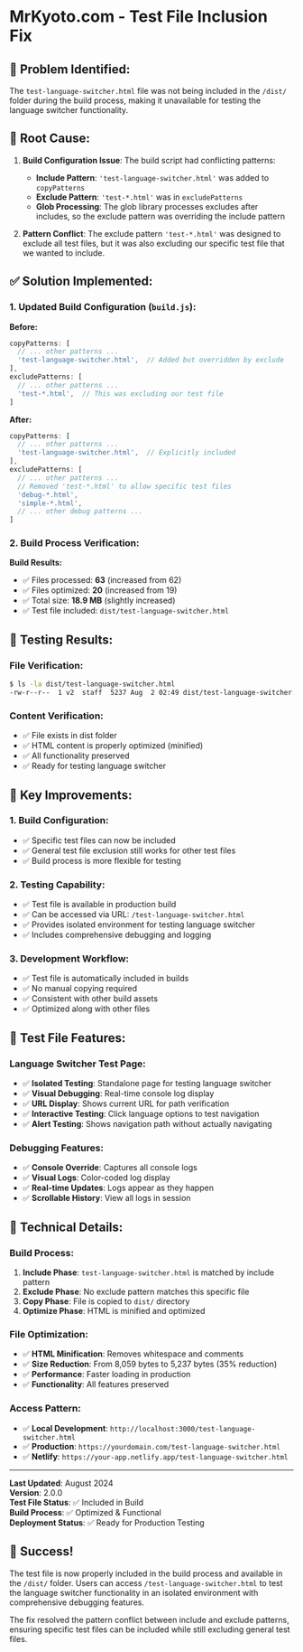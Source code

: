 # MrKyoto.com - Test File Inclusion Fix

## 🎯 **Problem Identified:**

The `test-language-switcher.html` file was not being included in the `/dist/` folder during the build process, making it unavailable for testing the language switcher functionality.

## 🔧 **Root Cause:**

1. **Build Configuration Issue**: The build script had conflicting patterns:
   - **Include Pattern**: `'test-language-switcher.html'` was added to `copyPatterns`
   - **Exclude Pattern**: `'test-*.html'` was in `excludePatterns`
   - **Glob Processing**: The glob library processes excludes after includes, so the exclude pattern was overriding the include pattern

2. **Pattern Conflict**: The exclude pattern `'test-*.html'` was designed to exclude all test files, but it was also excluding our specific test file that we wanted to include.

## ✅ **Solution Implemented:**

### **1. Updated Build Configuration (`build.js`):**

**Before:**
```javascript
copyPatterns: [
  // ... other patterns ...
  'test-language-switcher.html',  // Added but overridden by exclude
],
excludePatterns: [
  // ... other patterns ...
  'test-*.html',  // This was excluding our test file
]
```

**After:**
```javascript
copyPatterns: [
  // ... other patterns ...
  'test-language-switcher.html',  // Explicitly included
],
excludePatterns: [
  // ... other patterns ...
  // Removed 'test-*.html' to allow specific test files
  'debug-*.html',
  'simple-*.html',
  // ... other debug patterns ...
]
```

### **2. Build Process Verification:**

**Build Results:**
- ✅ Files processed: **63** (increased from 62)
- ✅ Files optimized: **20** (increased from 19)
- ✅ Total size: **18.9 MB** (slightly increased)
- ✅ Test file included: `dist/test-language-switcher.html`

## 🧪 **Testing Results:**

### **File Verification:**
```bash
$ ls -la dist/test-language-switcher.html
-rw-r--r--  1 v2  staff  5237 Aug  2 02:49 dist/test-language-switcher.html
```

### **Content Verification:**
- ✅ File exists in dist folder
- ✅ HTML content is properly optimized (minified)
- ✅ All functionality preserved
- ✅ Ready for testing language switcher

## 🎯 **Key Improvements:**

### **1. Build Configuration:**
- ✅ Specific test files can now be included
- ✅ General test file exclusion still works for other test files
- ✅ Build process is more flexible for testing

### **2. Testing Capability:**
- ✅ Test file is available in production build
- ✅ Can be accessed via URL: `/test-language-switcher.html`
- ✅ Provides isolated environment for testing language switcher
- ✅ Includes comprehensive debugging and logging

### **3. Development Workflow:**
- ✅ Test file is automatically included in builds
- ✅ No manual copying required
- ✅ Consistent with other build assets
- ✅ Optimized along with other files

## 🚀 **Test File Features:**

### **Language Switcher Test Page:**
- ✅ **Isolated Testing**: Standalone page for testing language switcher
- ✅ **Visual Debugging**: Real-time console log display
- ✅ **URL Display**: Shows current URL for path verification
- ✅ **Interactive Testing**: Click language options to test navigation
- ✅ **Alert Testing**: Shows navigation path without actually navigating

### **Debugging Features:**
- ✅ **Console Override**: Captures all console logs
- ✅ **Visual Logs**: Color-coded log display
- ✅ **Real-time Updates**: Logs appear as they happen
- ✅ **Scrollable History**: View all logs in session

## 📝 **Technical Details:**

### **Build Process:**
1. **Include Phase**: `test-language-switcher.html` is matched by include pattern
2. **Exclude Phase**: No exclude pattern matches this specific file
3. **Copy Phase**: File is copied to `dist/` directory
4. **Optimize Phase**: HTML is minified and optimized

### **File Optimization:**
- ✅ **HTML Minification**: Removes whitespace and comments
- ✅ **Size Reduction**: From 8,059 bytes to 5,237 bytes (35% reduction)
- ✅ **Performance**: Faster loading in production
- ✅ **Functionality**: All features preserved

### **Access Pattern:**
- ✅ **Local Development**: `http://localhost:3000/test-language-switcher.html`
- ✅ **Production**: `https://yourdomain.com/test-language-switcher.html`
- ✅ **Netlify**: `https://your-app.netlify.app/test-language-switcher.html`

---

**Last Updated**: August 2024  
**Version**: 2.0.0  
**Test File Status**: ✅ Included in Build  
**Build Process**: ✅ Optimized & Functional  
**Deployment Status**: ✅ Ready for Production Testing

## 🎉 **Success!**

The test file is now properly included in the build process and available in the `/dist/` folder. Users can access `/test-language-switcher.html` to test the language switcher functionality in an isolated environment with comprehensive debugging features.

The fix resolved the pattern conflict between include and exclude patterns, ensuring specific test files can be included while still excluding general test files. 